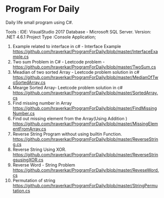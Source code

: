 # Program For Daily
Daily life small program  using C#. 

Tools : 
IDE: VisualStudio 2017
Database -  Microsoft SQL Server.
Version: .NET 4.6.1
Project Type :Console Application;

1) Example related to interface in c# - Interface Example https://github.com/hraverkar/ProgramForDaily/blob/master/InterfaceExample.cs
2) Two sum Problem in C# - Leetcode problem -  
https://github.com/hraverkar/ProgramForDaily/blob/master/TwoSum.cs
3) Meadian of two sorted Array - Leetcode problem solution in c#
https://github.com/hraverkar/ProgramForDaily/blob/master/MedianOfTwoSortedArray.cs
4) Mearge Sorted Array-  Leetcode problem solution in c#
https://github.com/hraverkar/ProgramForDaily/blob/master/SortedArray.cs
5) Find missing number in Array
https://github.com/hraverkar/ProgramForDaily/blob/master/FindMissingNumber.cs
6) Find out missing element from the Array(Using Addition )
https://github.com/hraverkar/ProgramForDaily/blob/master/MissingElementFromArray.cs
7) Reverse String Program without using builtin Function.
https://github.com/hraverkar/ProgramForDaily/blob/master/ReverseString.cs
8) Reverse String Using XOR.
https://github.com/hraverkar/ProgramForDaily/blob/master/ReverseStringsusingXOR.cs
9) Reverse Word - String Problem
https://github.com/hraverkar/ProgramForDaily/blob/master/ReveseWord.cs
10) Permutation of string 
https://github.com/hraverkar/ProgramForDaily/blob/master/StringPermutation.cs
